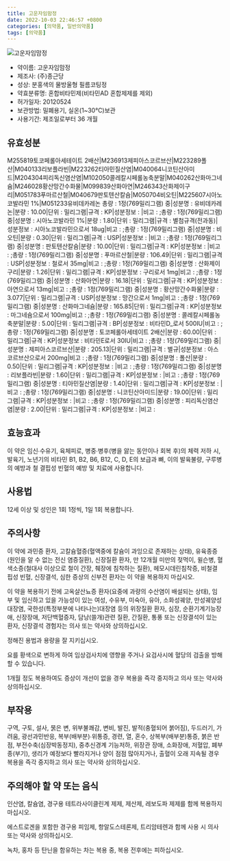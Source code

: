 ```yaml
---
title: 고운자임맘정
date: 2022-10-03 22:46:57 +0800
categories: [의약품, 일반의약품]
tags: [의약품]
---
```

![고운자임맘정](https://nedrug.mfds.go.kr/pbp/cmn/itemImageDownload/1MaQuqD9cOG)

- 약이름: 고운자임맘정
- 제조사: (주)종근당
- 성상: 분홍색의 물방울형 필름코팅정
- 약효분류명: 혼합비타민제(비타민AD 혼합제제를 제외)
- 허가일자: 20120524
- 보관방법: 밀폐용기, 실온(1~30℃)보관
- 사용기간: 제조일로부터 36 개월
## 유효성분
M255819토코페롤아세테이트 2배산|M236913제피아스코르브산|M223289폴산|M040133리보플라빈|M223262티아민질산염|M040064니코틴산아미드|M204304피리독신염산염|M102050콜레칼시페롤농축분말|M040262산화마그네슘|M246028황산망간수화물|M099839산화아연|M246343산화제이구리|M051783푸마르산철|M040679판토텐산칼슘|M050704비오틴|M225607시아노코발라민 1%|M051233유비데카레논
총량 : 1정(769밀리그램) 중|성분명 : 유비데카레논|분량 : 10.00|단위 : 밀리그램|규격 : KP|성분정보 : |비고 : ;총량 : 1정(769밀리그램) 중|성분명 : 시아노코발라민 1%|분량 : 1.80|단위 : 밀리그램|규격 : 별첨규격(전과동)|성분정보 : 시아노코발라민으로서 18ug|비고 : ;총량 : 1정(769밀리그램) 중|성분명 : 비오틴|분량 : 0.30|단위 : 밀리그램|규격 : USP|성분정보 : |비고 : ;총량 : 1정(769밀리그램) 중|성분명 : 판토텐산칼슘|분량 : 10.00|단위 : 밀리그램|규격 : KP|성분정보 : |비고 : ;총량 : 1정(769밀리그램) 중|성분명 : 푸마르산철|분량 : 106.49|단위 : 밀리그램|규격 : USP|성분정보 : 철로서 35mg|비고 : ;총량 : 1정(769밀리그램) 중|성분명 : 산화제이구리|분량 : 1.26|단위 : 밀리그램|규격 : KP|성분정보 : 구리로서 1mg|비고 : ;총량 : 1정(769밀리그램) 중|성분명 : 산화아연|분량 : 16.18|단위 : 밀리그램|규격 : KP|성분정보 : 아연으로서 13mg|비고 : ;총량 : 1정(769밀리그램) 중|성분명 : 황산망간수화물|분량 : 3.077|단위 : 밀리그램|규격 : USP|성분정보 : 망간으로서 1mg|비고 : ;총량 : 1정(769밀리그램) 중|성분명 : 산화마그네슘|분량 : 165.85|단위 : 밀리그램|규격 : KP|성분정보 : 마그네슘으로서 100mg|비고 : ;총량 : 1정(769밀리그램) 중|성분명 : 콜레칼시페롤농축분말|분량 : 5.00|단위 : 밀리그램|규격 : BP|성분정보 : 비타민D_로서 500IU|비고 : ;총량 : 1정(769밀리그램) 중|성분명 : 토코페롤아세테이트 2배산|분량 : 60.00|단위 : 밀리그램|규격 : KP|성분정보 : 비타민E로서 30IU|비고 : ;총량 : 1정(769밀리그램) 중|성분명 : 제피아스코르브산|분량 : 205.13|단위 : 밀리그램|규격 : 별규|성분정보 : 아스코르브산으로서 200mg|비고 : ;총량 : 1정(769밀리그램) 중|성분명 : 폴산|분량 : 0.50|단위 : 밀리그램|규격 : KP|성분정보 : |비고 : ;총량 : 1정(769밀리그램) 중|성분명 : 리보플라빈|분량 : 1.60|단위 : 밀리그램|규격 : KP|성분정보 : |비고 : ;총량 : 1정(769밀리그램) 중|성분명 : 티아민질산염|분량 : 1.40|단위 : 밀리그램|규격 : KP|성분정보 : |비고 : ;총량 : 1정(769밀리그램) 중|성분명 : 니코틴산아미드|분량 : 19.00|단위 : 밀리그램|규격 : KP|성분정보 : |비고 : ;총량 : 1정(769밀리그램) 중|성분명 : 피리독신염산염|분량 : 2.00|단위 : 밀리그램|규격 : KP|성분정보 : |비고 :
## 효능효과
이 약은 임신∙수유기, 육체피로, 병중∙병후(병을 앓는 동안이나 회복 후)의 체력 저하 시, 발육기, 노년기의 비타민 B1, B2, B6, B12, C, D, E의 보급과 뼈, 이의 발육불량, 구루병의 예방과 철 결핍성 빈혈의 예방 및 치료에 사용합니다.

## 사용법
12세 이상 및 성인은 1회 1정씩, 1일 1회 복용합니다.

## 주의사항
이 약에 과민증 환자, 고칼슘혈증(혈액중에 칼슘이 과잉으로 존재하는 상태), 유육종증(원인을 알 수 없는 전신 염증질환), 신장질환 환자, 만 12개월 미만의 젖먹이, 윌슨병, 혈색소증(철대사 이상으로 철이 간장, 췌장에 침착하는 질환), 헤모시데린침착증, 비철결핍성 빈혈, 신장결석, 심한 증상의 신부전 환자는 이 약을 복용하지 마십시오.

이 약을 복용하기 전에 고옥살산뇨증 환자(요중에 과량의 수산염이 배설되는 상태), 임부 및 임신하고 있을 가능성이 있는 여성, 수유부, 미숙아, 유아, 소화성궤양, 만성궤양성대장염, 국한성(특정부분에 나타나는)대장염 등의 위장질환 환자, 심장, 순환기계기능장애, 신장장애, 저단백혈증자, 담낭(쓸개)관련 질환, 간질환, 통풍 또는 신장결석이 있는 환자, 신장결석 경험자는 의사 또는 약사와 상의하십시오.

정해진 용법과 용량을 잘 지키십시오.

요를 황색으로 변하게 하여 임상검사치에 영향을 주거나 요검사시에 혈당의 검출을 방해할 수 있습니다.

1개월 정도 복용하여도 증상이 개선이 없을 경우 복용을 즉각 중지하고 의사 또는 약사와 상의하십시오.

## 부작용
구역, 구토, 설사, 묽은 변, 위부불쾌감, 변비, 발진, 발적(충혈되어 붉어짐), 두드러기, 가려움, 광선과민반응, 복부(배부분)∙위통증, 경련, 열, 혼수, 상복부(배부분)통증, 붉은 반점, 부전수축(심장박동정지), 중추신경계 기능저하, 위장관 장애, 소화장애, 저혈압, 폐부종(부기), 생리가 예정보다 빨라지거나 양이 점점 많아지거나, 출혈이 오래 지속될 경우 복용을 즉각 중지하고 의사 또는 약사와 상의하십시오.

## 주의해야 할 약 또는 음식
인산염, 칼슘염, 경구용 테트라사이클린계 제제, 제산제, 레보도파 제제를 함께 복용하지 마십시오.

에스트로겐을 포함한 경구용 피임제, 항알도스테론제, 트리암테렌과 함께 사용 시 의사 또는 약사와 상의하십시오.

녹차, 홍차 등 탄닌을 함유하는 차는 복용 중, 복용 전후에는 피하십시오.

